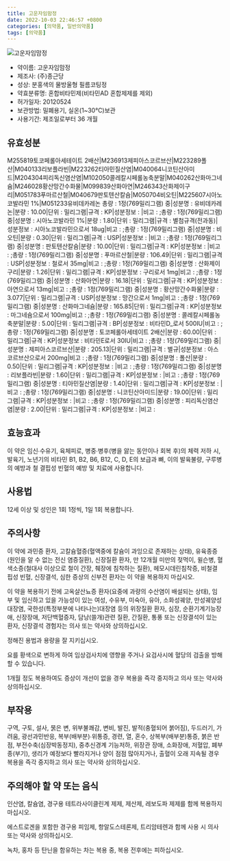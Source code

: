 ```yaml
---
title: 고운자임맘정
date: 2022-10-03 22:46:57 +0800
categories: [의약품, 일반의약품]
tags: [의약품]
---
```

![고운자임맘정](https://nedrug.mfds.go.kr/pbp/cmn/itemImageDownload/1MaQuqD9cOG)

- 약이름: 고운자임맘정
- 제조사: (주)종근당
- 성상: 분홍색의 물방울형 필름코팅정
- 약효분류명: 혼합비타민제(비타민AD 혼합제제를 제외)
- 허가일자: 20120524
- 보관방법: 밀폐용기, 실온(1~30℃)보관
- 사용기간: 제조일로부터 36 개월
## 유효성분
M255819토코페롤아세테이트 2배산|M236913제피아스코르브산|M223289폴산|M040133리보플라빈|M223262티아민질산염|M040064니코틴산아미드|M204304피리독신염산염|M102050콜레칼시페롤농축분말|M040262산화마그네슘|M246028황산망간수화물|M099839산화아연|M246343산화제이구리|M051783푸마르산철|M040679판토텐산칼슘|M050704비오틴|M225607시아노코발라민 1%|M051233유비데카레논
총량 : 1정(769밀리그램) 중|성분명 : 유비데카레논|분량 : 10.00|단위 : 밀리그램|규격 : KP|성분정보 : |비고 : ;총량 : 1정(769밀리그램) 중|성분명 : 시아노코발라민 1%|분량 : 1.80|단위 : 밀리그램|규격 : 별첨규격(전과동)|성분정보 : 시아노코발라민으로서 18ug|비고 : ;총량 : 1정(769밀리그램) 중|성분명 : 비오틴|분량 : 0.30|단위 : 밀리그램|규격 : USP|성분정보 : |비고 : ;총량 : 1정(769밀리그램) 중|성분명 : 판토텐산칼슘|분량 : 10.00|단위 : 밀리그램|규격 : KP|성분정보 : |비고 : ;총량 : 1정(769밀리그램) 중|성분명 : 푸마르산철|분량 : 106.49|단위 : 밀리그램|규격 : USP|성분정보 : 철로서 35mg|비고 : ;총량 : 1정(769밀리그램) 중|성분명 : 산화제이구리|분량 : 1.26|단위 : 밀리그램|규격 : KP|성분정보 : 구리로서 1mg|비고 : ;총량 : 1정(769밀리그램) 중|성분명 : 산화아연|분량 : 16.18|단위 : 밀리그램|규격 : KP|성분정보 : 아연으로서 13mg|비고 : ;총량 : 1정(769밀리그램) 중|성분명 : 황산망간수화물|분량 : 3.077|단위 : 밀리그램|규격 : USP|성분정보 : 망간으로서 1mg|비고 : ;총량 : 1정(769밀리그램) 중|성분명 : 산화마그네슘|분량 : 165.85|단위 : 밀리그램|규격 : KP|성분정보 : 마그네슘으로서 100mg|비고 : ;총량 : 1정(769밀리그램) 중|성분명 : 콜레칼시페롤농축분말|분량 : 5.00|단위 : 밀리그램|규격 : BP|성분정보 : 비타민D_로서 500IU|비고 : ;총량 : 1정(769밀리그램) 중|성분명 : 토코페롤아세테이트 2배산|분량 : 60.00|단위 : 밀리그램|규격 : KP|성분정보 : 비타민E로서 30IU|비고 : ;총량 : 1정(769밀리그램) 중|성분명 : 제피아스코르브산|분량 : 205.13|단위 : 밀리그램|규격 : 별규|성분정보 : 아스코르브산으로서 200mg|비고 : ;총량 : 1정(769밀리그램) 중|성분명 : 폴산|분량 : 0.50|단위 : 밀리그램|규격 : KP|성분정보 : |비고 : ;총량 : 1정(769밀리그램) 중|성분명 : 리보플라빈|분량 : 1.60|단위 : 밀리그램|규격 : KP|성분정보 : |비고 : ;총량 : 1정(769밀리그램) 중|성분명 : 티아민질산염|분량 : 1.40|단위 : 밀리그램|규격 : KP|성분정보 : |비고 : ;총량 : 1정(769밀리그램) 중|성분명 : 니코틴산아미드|분량 : 19.00|단위 : 밀리그램|규격 : KP|성분정보 : |비고 : ;총량 : 1정(769밀리그램) 중|성분명 : 피리독신염산염|분량 : 2.00|단위 : 밀리그램|규격 : KP|성분정보 : |비고 :
## 효능효과
이 약은 임신∙수유기, 육체피로, 병중∙병후(병을 앓는 동안이나 회복 후)의 체력 저하 시, 발육기, 노년기의 비타민 B1, B2, B6, B12, C, D, E의 보급과 뼈, 이의 발육불량, 구루병의 예방과 철 결핍성 빈혈의 예방 및 치료에 사용합니다.

## 사용법
12세 이상 및 성인은 1회 1정씩, 1일 1회 복용합니다.

## 주의사항
이 약에 과민증 환자, 고칼슘혈증(혈액중에 칼슘이 과잉으로 존재하는 상태), 유육종증(원인을 알 수 없는 전신 염증질환), 신장질환 환자, 만 12개월 미만의 젖먹이, 윌슨병, 혈색소증(철대사 이상으로 철이 간장, 췌장에 침착하는 질환), 헤모시데린침착증, 비철결핍성 빈혈, 신장결석, 심한 증상의 신부전 환자는 이 약을 복용하지 마십시오.

이 약을 복용하기 전에 고옥살산뇨증 환자(요중에 과량의 수산염이 배설되는 상태), 임부 및 임신하고 있을 가능성이 있는 여성, 수유부, 미숙아, 유아, 소화성궤양, 만성궤양성대장염, 국한성(특정부분에 나타나는)대장염 등의 위장질환 환자, 심장, 순환기계기능장애, 신장장애, 저단백혈증자, 담낭(쓸개)관련 질환, 간질환, 통풍 또는 신장결석이 있는 환자, 신장결석 경험자는 의사 또는 약사와 상의하십시오.

정해진 용법과 용량을 잘 지키십시오.

요를 황색으로 변하게 하여 임상검사치에 영향을 주거나 요검사시에 혈당의 검출을 방해할 수 있습니다.

1개월 정도 복용하여도 증상이 개선이 없을 경우 복용을 즉각 중지하고 의사 또는 약사와 상의하십시오.

## 부작용
구역, 구토, 설사, 묽은 변, 위부불쾌감, 변비, 발진, 발적(충혈되어 붉어짐), 두드러기, 가려움, 광선과민반응, 복부(배부분)∙위통증, 경련, 열, 혼수, 상복부(배부분)통증, 붉은 반점, 부전수축(심장박동정지), 중추신경계 기능저하, 위장관 장애, 소화장애, 저혈압, 폐부종(부기), 생리가 예정보다 빨라지거나 양이 점점 많아지거나, 출혈이 오래 지속될 경우 복용을 즉각 중지하고 의사 또는 약사와 상의하십시오.

## 주의해야 할 약 또는 음식
인산염, 칼슘염, 경구용 테트라사이클린계 제제, 제산제, 레보도파 제제를 함께 복용하지 마십시오.

에스트로겐을 포함한 경구용 피임제, 항알도스테론제, 트리암테렌과 함께 사용 시 의사 또는 약사와 상의하십시오.

녹차, 홍차 등 탄닌을 함유하는 차는 복용 중, 복용 전후에는 피하십시오.

